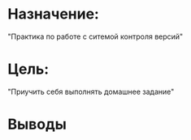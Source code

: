 # Назначение:
"Практика по работе с ситемой контроля версий"
# Цель:
"Приучить себя выполнять домашнее задание"
# Выводы


<p align="center"><img src=""></p>
<p align="center"><img src=""></p>
<p align="center"><img src=""></p>
